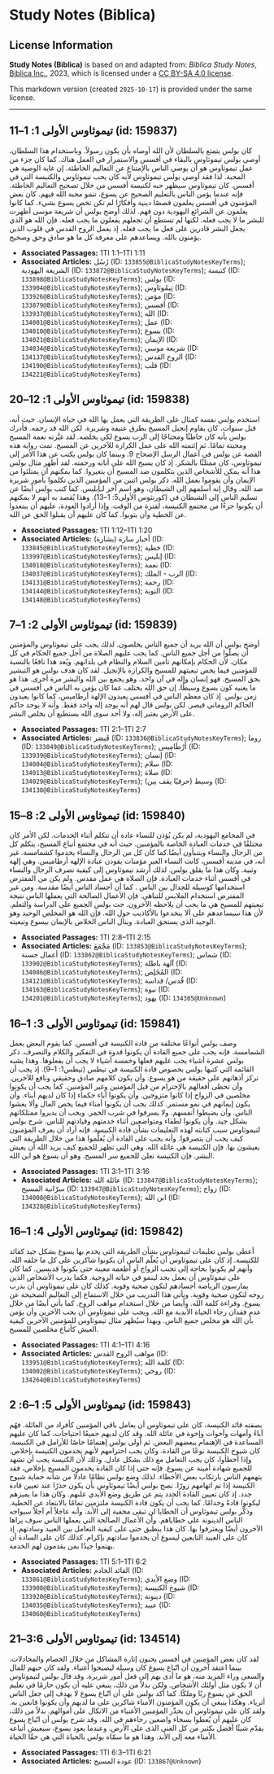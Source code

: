 # Study Notes (Biblica)

## License Information

**Study Notes (Biblica)** is based on and adapted from: _Biblica Study Notes_, [Biblica Inc.](https://www.biblica.com/), 2023, which is licensed under a [CC BY-SA 4.0 license](https://creativecommons.org/licenses/by-sa/4.0/legalcode.en).

This markdown version (created `2025-10-17`) is provided under the same license.



--------------------------------

## تيموثاوس الأولى 1: 1–11 (id: 159837)

كان بولس يتمتع بالسلطان لأن الله أوصاه بأن يكون رسولاً. وباستخدام هذا السلطان، أوصى بولس تيموثاوس بالبقاء في أفسس والاستمرار في العمل هناك. كما كان جزء من عمل تيموثاوس هو أن يوصي الناس بالإمتناع عن التعاليم الخاطئة. إن غاية الوصية هي المحبة. لذا فقد أوصى بولس تيموثاوس لأنه كان يحب تيموثاوس والكنيسة التي في أفسس. كان تيموثاوس سيظهر حبه لكنيسة أفسس من خلال تصحيح التعاليم الخاطئة. فإنه عندما يؤمن الناس بالتعليم الصحيح عن يسوع، تنمو محبة الله فيهم. كان بعض المؤمنون في أفسس يعلمون قصصًا دينية وأفكارًا لم تكن تخص يسوع بشيء. كما كانوا يعلمون عن الشرائع اليهودية دون فهم. لذلك أوضح بولس أن شريعة موسى أظهرت للبشر ما لا يجب فعله. لكنها لم تستطع أن تجعلهم يفعلون ما يجب فعله. فإن الله هو الذي يجعل البشر قادرين على فعل ما يجب فعله. إذ يعمل الروح القدس في قلوب الذين يؤمنون بالله. ويساعدهم على معرفة كل ما هو صادق وحق وصحيح.

* **Associated Passages:** 1TI 1:1–1TI 1:11
* **Associated Articles:** رُسُل (ID: `133855@BiblicaStudyNotesKeyTerms`); الشريعة اليهودية (ID: `133872@BiblicaStudyNotesKeyTerms`); كنيسة (ID: `133898@BiblicaStudyNotesKeyTerms`); بولس (ID: `133904@BiblicaStudyNotesKeyTerms`); تِيمُوثاوس (ID: `133926@BiblicaStudyNotesKeyTerms`); مؤمن (ID: `133879@BiblicaStudyNotesKeyTerms`); أفسس (ID: `133937@BiblicaStudyNotesKeyTerms`); الله (ID: `134001@BiblicaStudyNotesKeyTerms`); عمل (ID: `134010@BiblicaStudyNotesKeyTerms`); يسوع (ID: `134021@BiblicaStudyNotesKeyTerms`); الإيمان (ID: `134034@BiblicaStudyNotesKeyTerms`); شريعة موسي (ID: `134137@BiblicaStudyNotesKeyTerms`); الروح القدس (ID: `134190@BiblicaStudyNotesKeyTerms`); قلب (ID: `134221@BiblicaStudyNotesKeyTerms`)

## تيموثاوس الأولى 1: 12–20 (id: 159838)

استخدم بولس نفسه كمثال على الطريقة التي يعمل بها الله في حياة الإنسان. حيث أنه، قبل سنوات، كان يقاوم إنجيل المسيح بطرق عنيفة وشريرة. لكن الله قد رحمه. فأدرك بولس بأنه كان خاطئًا ومحتاجًا إلى الرب يسوع لكي يخلصه. لقد غيَّرته نعمة المسيح ومحبتة تمامًا. ثم إئتمنه الله على عمل الكرازة للآخرين عن المسيح. تمت رواية هذه القصة عن بولس في أعمال الرسل الإصحاح 9\. وبينما كان بولس يكتب عن هذا الأمر إلى تيموثاوس، كان ممتلئًا بالشكر. إذ كان يسبح الله على أناته ورحمته. لقد أظهر مثال بولس هذا أنه يمكن للأشخاص الذين يتكلمون ضد المسيح أن يتغيروا. كما يمكنهم أن يمتلئوا من الإيمان وأن يقوموا بعمل الله. ذكر بولس اثنين من المؤمنين الذين تكلموا بأمور شريرة ضد الله. وقال إنه أسلمهم إلى الشيطان، وهو اسم آخر لـإبليس. كما كتب بولس أيضًا عن تسليم الناس إلى الشيطان في (كورنثوس الأولى5: 1–13\). وهذا يُقصد به أنهم لا يمكنهم أن يكونوا جزءًا من مجتمع الكنيسة، لفترة من الوقت. وإذا أرادوا العودة، عليهم أن يبتعدوا عن الخطية وأن يتوبوا. كما كان عليهم أن يقبلوا الحق عن الله.

* **Associated Passages:** 1TI 1:12–1TI 1:20
* **Associated Articles:** أخبار سارة (بشارة) (ID: `133845@BiblicaStudyNotesKeyTerms`); خطية (ID: `133997@BiblicaStudyNotesKeyTerms`); إبليس (ID: `134018@BiblicaStudyNotesKeyTerms`); نعمة (ID: `134037@BiblicaStudyNotesKeyTerms`); الرب - الملك (ID: `134131@BiblicaStudyNotesKeyTerms`); رحمة (ID: `134144@BiblicaStudyNotesKeyTerms`); التوبة (ID: `134148@BiblicaStudyNotesKeyTerms`)

## تيموثاوس الأولى 2: 1–7 (id: 159839)

أوضح بولس أن الله يريد أن جميع الناس يخلصون. لذلك يجب على تيموثاوس والمؤمنين أن يصلّوا من أجل جميع الناس. كما يجب عليهم الصلاة من أجل جميع الحكام في كل مكان. لأن الحكام بإمكانهم تأمين السلام والنظام في بلدانهم. ويُعد هذا نافعًا بالنسبة للمؤمنين فيما يخص تبعيتهم للمسيح والكرازة بالإنجيل. لقد كان هدف بولس هو التبشير بحق المسيح. فهو إنسان وإله في آن واحد. وهو يجمع بين الله والبشر مرة أخرى. هذا هو ما يعنيه كون يسوع وسيطًا. إن حق الله يختلف عما كان يؤمن به الناس في أفسس في زمن بولس. إذ كان معظم الناس في أفسس يعبدون الإلهة أرطاميس، كما كانوا يعبدون الحاكم الروماني قيصر. لكن بولس قال لهم أنه يوجد إله واحد فقط. وأنه لا يوجد حاكم على الأرض يعتبر إله، ولا أحد سوى الله يستطيع أن يخلص البشر.

* **Associated Passages:** 1TI 2:1–1TI 2:7
* **Associated Articles:** قَيصَر (ID: `133836@BiblicaStudyNotesKeyTerms`); روما (ID: `133849@BiblicaStudyNotesKeyTerms`); أَرْطَامِيس (ID: `133939@BiblicaStudyNotesKeyTerms`); إنسان (ID: `134004@BiblicaStudyNotesKeyTerms`); سلام (ID: `134013@BiblicaStudyNotesKeyTerms`); صلاة (ID: `134029@BiblicaStudyNotesKeyTerms`); وسيط (حرفيًا يقف بين) (ID: `134138@BiblicaStudyNotesKeyTerms`)

## تيموثاوس الأولى 2: 8–15 (id: 159840)

في المجامع اليهودية، لم يكن يُؤذن للنساء عادة أن تتكلم أثناء الخدمات. لكن الأمر كان مختلفًا في خدمات العبادة الخاصة بالمؤمنين. حيث أنه في مجتمع أتباع المسيح، يتكلم كل من الرجال والنساء ويتنبأون أيضًا.كما كان كل من الرجال والنساء يخدموا كشمامسة. غير أنه، في مدينة أفسس، كانت النساء الغير مؤمنات يقودن عبادة الإلهة أرطاميس. وهي إلهة وثنية. وكان هذا ما يقلق بولس. لذلك أرشد تيموثاوس إلى كيفية تصرف الرجال والنساء في أفسس أثناء خدمات العبادة. فإن الصلاة هي عمل مقدس. ولم يكن من المفترض استخدامها كوسيلة للجدال بين الناس . كما أن أجساد الناس أيضًا مقدسة. ومن غير المفترض استخدام الملابس للتباهي. فإن الأعمال الصالحة التي يعملها الناس نتيجة تبعيتهم للمسيح هي ما يجب أن يلاحظه الآخرون. حث بولس الجميع على الدراسة والتعلم. لأن هذا سيساعدهم على ألا ينخدعوا بالأكاذيب حول الله. فإن الله هو المخلص الوحيد وهو الوحيد الذي يستحق العبادة. وينال الناس الخلاص بالإيمان بيسوع وتبعيته.

* **Associated Passages:** 1TI 2:8–1TI 2:15
* **Associated Articles:** مَجْمَعَ (ID: `133853@BiblicaStudyNotesKeyTerms`); أعمال حسنة (ID: `133862@BiblicaStudyNotesKeyTerms`); شماس (ID: `133902@BiblicaStudyNotesKeyTerms`); آلهة باطلة (ID: `134086@BiblicaStudyNotesKeyTerms`); المُخَلِص (ID: `134121@BiblicaStudyNotesKeyTerms`); قُدس/ قداسة (ID: `134163@BiblicaStudyNotesKeyTerms`); نبوة (ID: `134201@BiblicaStudyNotesKeyTerms`); يهود (ID: `134305@Unknown`)

## تيموثاوس الأولى 3: 1–16 (id: 159841)

وصف بولس أنواعًا مختلفة من قادة الكنيسة في أفسس. كما يقوم البعض بعمل الشمامسة. فإنه يجب على جميع القادة أن يكونوا قدوة في التفكير والكلام والتصرف. ذكر بولس عشرة أشياء يجب عليهم فعلها وخمسة أشياء لا يجب أن يفعلوها. وهذا يشبه القائمة التي كتبها بولس بخصوص قادة الكنيسة في تيطس (تيطس1: 1–9\). إذ يجب أن تركز أذهانهم على حقيقة من هو يسوع. وأن يكون كلامهم صادق وحقيقي ونافع للآخرين. وأن تحظى أفعالهم بالإحترام من قبل المؤمنين وغير المؤمنين. كما يجب أن يكونوا مخلصين في الزواج إذا كانوا متزوجين. وأن يكونوا آباء حكماء إذا كان لديهم أبناء. وأن يكون إيمانهم في نمو مستمر. كذلك يجب أن يكونوا أمناء فيما يخص المال وألا يغشوا الناس. وأن يضبطوا أنفسهم. ولا يسرفوا في شرب الخمر. ويجب أن يديروا ممتلكاتهم بشكل جيد. وأن يكونوا لطفاء ومتواضعين أثناء خدمتهم وقيادتهم للناس. شرح بولس لتيموثاوس سبب كتابته لهذه التعليمات بشأن قادة الكنيسة. فإنه أراد أن يعرف المؤمنون كيف يجب أن يتصرفوا. وأنه يجب على القادة أن يُعلِّموا هذا من خلال الطريقة التي يعيشون بها. فإن الكنيسة هي عائلة الله. وهي التي تظهر للجميع كيف يريد الله أن يعيش البشر. فإن الكنيسة تعلن للجميع سر المسيح. وهو أن يسوع هو ابن الله.

* **Associated Passages:** 1TI 3:1–1TI 3:16
* **Associated Articles:** عائلة الله (ID: `133847@BiblicaStudyNotesKeyTerms`); سرّانية المسيح (ID: `133947@BiblicaStudyNotesKeyTerms`); زواج (ID: `134008@BiblicaStudyNotesKeyTerms`); ابن الله (ID: `134328@BiblicaStudyNotesKeyTerms`)

## تيموثاوس الأولى 4: 1–16 (id: 159842)

أعطى بولس تعليمات لتيموثاوس بشأن الطريقة التي يخدم بها يسوع بشكل جيد كقائد للكنيسة. إذ كان على تيموثاوس أن يُعلّم الناس أن يكونوا شاكرين على كل ما خلقه الله. وأنهم لم يكونوا بحاجة إلى تجنب الزواج أو أطعمة معينة حتى يكونوا قديسين. كما كان على تيموثاوس أن يعمل بجد لينمو في حياته الروحية. فكما يدرب الأشخاص الذين يمارسون الرياضة أجسادهم لتكون صحية وقوية. كذلك كان على تيموثاوس أن يدرب روحه لتكون صحية وقوية. ويأتي هذا التدريب من خلال الاستماع إلى التعاليم الصحيحة عن يسوع. وقراءة كلمة الله. وأيضا من خلال استخدام مواهب الروح. كما يأتي أيضًا من خلال عدم فقدان رجاء الحياة الأبدية مع الله. ويجب على تيموثاوس أن يحب الآخرين وأن يؤمن بأن الله هو مخلص جميع الناس. وبهذا سيُظهر مثال تيموثاوس للمؤمنين الآخرين كيفية العيش كأتباع مخلصين للمسيح.

* **Associated Passages:** 1TI 4:1–1TI 4:16
* **Associated Articles:** مواهب الروح القدس (ID: `133951@BiblicaStudyNotesKeyTerms`); كلمة الله  (ID: `134002@BiblicaStudyNotesKeyTerms`); روحي (ID: `134264@BiblicaStudyNotesKeyTerms`)

## تيموثاوس الأولى 5: 1–6: 2 (id: 159843)

بصفته قائد الكنيسة، كان على تيموثاوس أن يعامل باقي المؤمنين كأفراد من العائلة. فهُم آباءً وأمهات وأخوات وإخوة في عائلة الله. وقد كان لديهم جميعًا احتياجات، كما كان عليهم المساعدة في الإهتمام ببعضهم البعض. ثم أولى بولس إهتمامًا خاصًا للأرامل في الكنيسة. كان شيوخ الكنيسة نوعًا من القادة. وكان يجب احترامهم لأنهم يخدمون الكنيسة بإخلاص. وإذا أخطأوا، كان يجب التعامل مع ذلك بشكل عادل. وذلك لأن الكنيسة يجب أن تشهد للجميع شهادة أمينة عن يسوع. فإنه حتى إذا كان القادة يخدمون المسيح بإخلاص، فقد يتهمهم الناس بارتكاب بعض الأخطاء. لذلك وضع بولس نظامًا عادلًا من شأنه حماية شيوخ الكنيسة إذا تم اتهامهم زورًا. نصح بولس أيضًا تيموثاوس بأن يكون حذرًا عند تعيين قادة جدد. إذ كان تعيين القادة الجدد يتم عن طريق وضع الأيدي علىهم. وكان هذا ما يميزهم ليكونوا قادةً وخدامًا. كما يجب أن يكون قادة الكنيسة ملتزمين تمامًا بالابتعاد عن الخطية. وذكَّر بولس تيموثاوس أن الخطايا لن تبقى مخفية إلى الأبد. وأنه عاجلاً أم آجلاً سيواجه الناس الدينونة على خطاياهم. وأن الأعمال الصالحة التي يعملها الناس سوف يراها الآخرون أيضًا ويعترفوا بها. كان هذا ينطبق حتى على كيفية التعامل بين العبيد وسادتهم. إذ كان على العبيد التابعين ليسوع أن يخدموا سادتهم بإكرام. كذلك كان على السادة أن يهتموا جيدًا بمن يقدمون لهم الخدمة.

* **Associated Passages:** 1TI 5:1–1TI 6:2
* **Associated Articles:** القائد الخادم (ID: `133861@BiblicaStudyNotesKeyTerms`); وضع الأيدي (ID: `133908@BiblicaStudyNotesKeyTerms`); شيوخ الكنيسة (ID: `133920@BiblicaStudyNotesKeyTerms`); دينونة (ID: `134035@BiblicaStudyNotesKeyTerms`); عبيد (ID: `134060@BiblicaStudyNotesKeyTerms`)

## تيموثاوس الأولى 3:6–21 (id: 134514)

لقد كان بعض المؤمنين في أفسس يحبون إثارة المشاكل من خلال الخصام والمجادلات. بينما اعتقد آخرون أن اتّباع يسوع كان وسيلة ليصبحوا أغنياء. ولقد كان حبهم للمال والسعي وراء المزيد منه، هو ما أدى بهم إلى فعل أمور شريرة. وقد قال بولس لتيموثاوس أن لا يكون مثل أولئك الأشخاص. ولكن بدلاً من ذلك، ينبغي عليه أن يكون حازمًا في تعليم الحق عن يسوع ربًا وملكًا. كما أكد بولس علي أن اتّباع يسوع لا يهدف إلى جعل الناس أثرياء. وهكذا ينبغي أن يكون المؤمنون الأمناء شاكرين على ما لديهم وأن يكونوا قانعين به. ولقد كان على تيموثاوس أن يحذّر المؤمنين الأغنياء من الاتكال على أموالهم. بدلاً من ذلك، كان عليهم أن يُعطوا بسخاء واضعين رجاءهم في الله. وقد شرح بولس أن اتّباع يسوع يقدّم شيئًا أفضل بكثير من كل الغنى الذى على الأرض. وعندما يعود يسوع، سيعيش أتباعه الأمناء معه إلى الأبد. وهذا هو ما سمّاه بولس بالحياة التي هي حقًا الحياة.

* **Associated Passages:** 1TI 6:3–1TI 6:21
* **Associated Articles:** عودة المسيح (ID: `133867@Unknown`)

